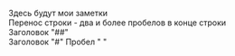 Здесь будут мои заметки     
Перенос строки - два и более пробелов в конце строки    
Заголовок "##"   
Заголовок "#"
Пробел "&nbsp;"
